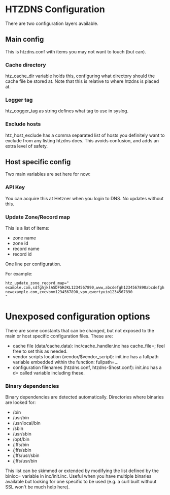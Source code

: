# HTZDNS Configuration

There are two configuration layers available.
## Main config
This is htzdns.conf with items you may not want to touch (but can).

### Cache directory
htz_cache_dir variable holds this, configuring what directory should the cache file be stored at.
Note that this is relative to where htzdns is placed at.

### Logger tag
htz_oogger_tag as string defines what tag to use in syslog.

### Exclude hosts
htz_host_exclude has a comma separated list of hosts you definitely want to exclude from any listing htzdns does.
This avoids confusion, and adds an extra level of safety.

## Host specific config
Two main variables are set here for now:

### API Key
You can acquire this at Hetzner when you login to DNS. No updates without this.

### Update Zone/Record map
This is a list of items:
- zone name
- zone id
- record name
- record id

One line per configuration.

For example:
```
htz_update_zone_record_map="
example.com,sdfghjklASDFGHJKL1234567890,www,abcdefgh1234567890abcdefgh
newexample.com,zxcvbnm1234567890,vpn,qwertyuio1234567890
"
```

# Unexposed configuration options
There are some constants that can be changed, but not exposed to the main or host specific configuration files.
These are:
- cache file (data/cache.data): inc/cache_handler.inc has cache_file=; feel free to set this as needed.
- vendor scripts location (vendor/$vendor_script): init.inc has a fullpath variable embedded within the function: fullpath=...
- configuration filenames (htzdns.conf, htzdns-$host.conf): init.inc has a d= called variable including these.

### Binary dependencies
Binary dependencies are detected automatically. Directories where binaries are looked for:
- /bin
- /usr/bin
- /usr/local/bin
- /sbin
- /usr/sbin
- /opt/bin
- /jffs/bin
- /jffs/sbin
- /jffs/usr/sbin
- /jffs/usr/bin

This list can be skimmed or extended by modifying the list defined by the binloc= variable in inc/init.inc.
Useful when you have multiple binaries available but looking for one specific to be used (e.g. a curl built without SSL won't be much help here).

 
